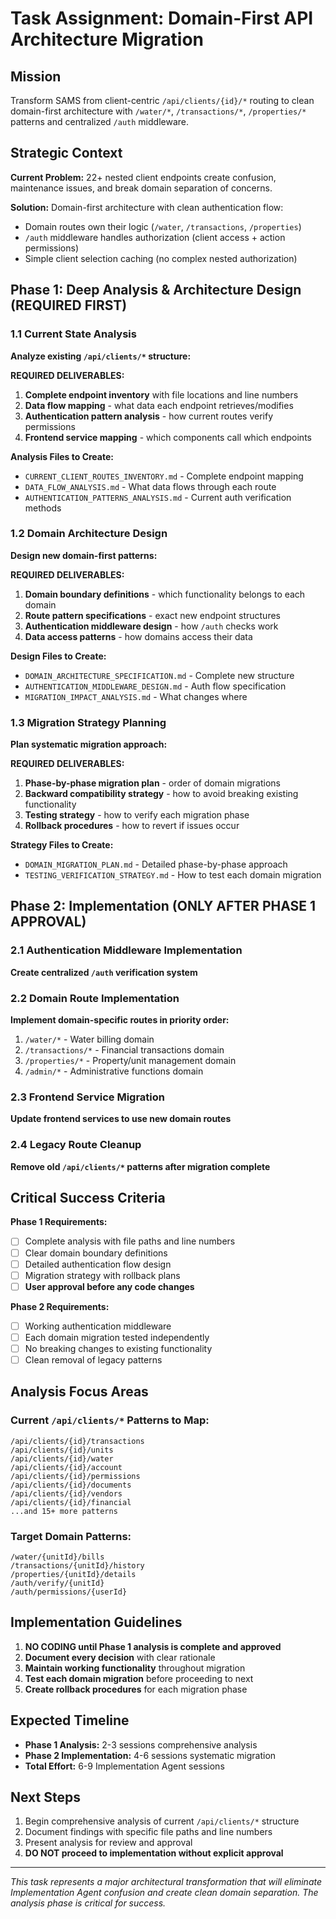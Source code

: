 # Task Assignment: Domain-First API Architecture Migration

## Mission
Transform SAMS from client-centric `/api/clients/{id}/*` routing to clean domain-first architecture with `/water/*`, `/transactions/*`, `/properties/*` patterns and centralized `/auth` middleware.

## Strategic Context
**Current Problem:** 22+ nested client endpoints create confusion, maintenance issues, and break domain separation of concerns.

**Solution:** Domain-first architecture with clean authentication flow:
- Domain routes own their logic (`/water`, `/transactions`, `/properties`)  
- `/auth` middleware handles authorization (client access + action permissions)
- Simple client selection caching (no complex nested authorization)

## Phase 1: Deep Analysis & Architecture Design (REQUIRED FIRST)

### 1.1 Current State Analysis
**Analyze existing `/api/clients/*` structure:**

**REQUIRED DELIVERABLES:**
1. **Complete endpoint inventory** with file locations and line numbers
2. **Data flow mapping** - what data each endpoint retrieves/modifies
3. **Authentication pattern analysis** - how current routes verify permissions
4. **Frontend service mapping** - which components call which endpoints

**Analysis Files to Create:**
- `CURRENT_CLIENT_ROUTES_INVENTORY.md` - Complete endpoint mapping
- `DATA_FLOW_ANALYSIS.md` - What data flows through each route
- `AUTHENTICATION_PATTERNS_ANALYSIS.md` - Current auth verification methods

### 1.2 Domain Architecture Design
**Design new domain-first patterns:**

**REQUIRED DELIVERABLES:**
1. **Domain boundary definitions** - which functionality belongs to each domain
2. **Route pattern specifications** - exact new endpoint structures  
3. **Authentication middleware design** - how `/auth` checks work
4. **Data access patterns** - how domains access their data

**Design Files to Create:**
- `DOMAIN_ARCHITECTURE_SPECIFICATION.md` - Complete new structure
- `AUTHENTICATION_MIDDLEWARE_DESIGN.md` - Auth flow specification
- `MIGRATION_IMPACT_ANALYSIS.md` - What changes where

### 1.3 Migration Strategy Planning
**Plan systematic migration approach:**

**REQUIRED DELIVERABLES:**
1. **Phase-by-phase migration plan** - order of domain migrations
2. **Backward compatibility strategy** - how to avoid breaking existing functionality
3. **Testing strategy** - how to verify each migration phase
4. **Rollback procedures** - how to revert if issues occur

**Strategy Files to Create:**
- `DOMAIN_MIGRATION_PLAN.md` - Detailed phase-by-phase approach
- `TESTING_VERIFICATION_STRATEGY.md` - How to test each domain migration

## Phase 2: Implementation (ONLY AFTER PHASE 1 APPROVAL)

### 2.1 Authentication Middleware Implementation
**Create centralized `/auth` verification system**

### 2.2 Domain Route Implementation  
**Implement domain-specific routes in priority order:**
1. `/water/*` - Water billing domain
2. `/transactions/*` - Financial transactions domain  
3. `/properties/*` - Property/unit management domain
4. `/admin/*` - Administrative functions domain

### 2.3 Frontend Service Migration
**Update frontend services to use new domain routes**

### 2.4 Legacy Route Cleanup
**Remove old `/api/clients/*` patterns after migration complete**

## Critical Success Criteria

**Phase 1 Requirements:**
- [ ] Complete analysis with file paths and line numbers
- [ ] Clear domain boundary definitions
- [ ] Detailed authentication flow design
- [ ] Migration strategy with rollback plans
- [ ] **User approval before any code changes**

**Phase 2 Requirements:**
- [ ] Working authentication middleware
- [ ] Each domain migration tested independently  
- [ ] No breaking changes to existing functionality
- [ ] Clean removal of legacy patterns

## Analysis Focus Areas

### Current `/api/clients/*` Patterns to Map:
```
/api/clients/{id}/transactions
/api/clients/{id}/units  
/api/clients/{id}/water
/api/clients/{id}/account
/api/clients/{id}/permissions
/api/clients/{id}/documents
/api/clients/{id}/vendors
/api/clients/{id}/financial
...and 15+ more patterns
```

### Target Domain Patterns:
```
/water/{unitId}/bills
/transactions/{unitId}/history
/properties/{unitId}/details  
/auth/verify/{unitId} 
/auth/permissions/{userId}
```

## Implementation Guidelines

1. **NO CODING until Phase 1 analysis is complete and approved**
2. **Document every decision** with clear rationale
3. **Maintain working functionality** throughout migration
4. **Test each domain migration** before proceeding to next
5. **Create rollback procedures** for each migration phase

## Expected Timeline
- **Phase 1 Analysis:** 2-3 sessions comprehensive analysis
- **Phase 2 Implementation:** 4-6 sessions systematic migration  
- **Total Effort:** 6-9 Implementation Agent sessions

## Next Steps
1. Begin comprehensive analysis of current `/api/clients/*` structure
2. Document findings with specific file paths and line numbers
3. Present analysis for review and approval
4. **DO NOT proceed to implementation without explicit approval**

---

*This task represents a major architectural transformation that will eliminate Implementation Agent confusion and create clean domain separation. The analysis phase is critical for success.*